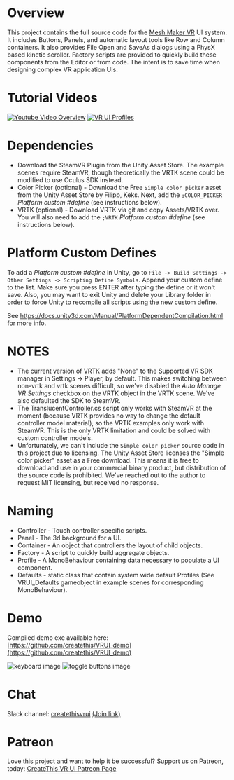 # Overview

This project contains the full source code for the [Mesh Maker VR](http://store.steampowered.com/app/576790/Mesh_Maker_VR/) UI system. It includes Buttons, Panels, and automatic layout tools like Row and Column containers.
It also provides File Open and SaveAs dialogs using a PhysX based kinetic scroller.
Factory scripts are provided to quickly build these components from the Editor or from code. The intent is to save time when designing complex VR application UIs.

# Tutorial Videos

[![Youtube Video Overview](https://img.youtube.com/vi/4BQ3y7y577U/0.jpg)](https://www.youtube.com/watch?v=4BQ3y7y577U)
[![VR UI Profiles](https://img.youtube.com/vi/qdyMXNkXdQY/0.jpg)](https://youtu.be/qdyMXNkXdQY)

# Dependencies

* Download the SteamVR Plugin from the Unity Asset Store. The example scenes require SteamVR, though theoretically the VRTK scene could be modified to use Oculus SDK instead.
* Color Picker (optional) - Download the Free `Simple color picker` asset from the Unity Asset Store by Filipp, Keks. Next, add the `;COLOR_PICKER` *Platform custom #define* (see instructions below).
* VRTK (optional) - Download VRTK via git and copy Assets/VRTK over. You will also need to add the `;VRTK` *Platform custom #define* (see instructions below).

# Platform Custom Defines

To add a *Platform custom #define* in Unity, go to `File -> Build Settings -> Other Settings -> Scripting Define Symbols`.
Append your custom define to the list. Make sure you press ENTER after typing the define or it won't save. Also, you may want to exit Unity and delete your Library
folder in order to force Unity to recompile all scripts using the new custom define.

See https://docs.unity3d.com/Manual/PlatformDependentCompilation.html for more info.

# NOTES

* The current version of VRTK adds "None" to the Supported VR SDK manager in Settings -> Player, by default.
  This makes switching between non-vrtk and vrtk scenes difficult, so we've disabled the *Auto Manage VR Settings* checkbox on the VRTK object in the VRTK scene.
  We've also defaulted the SDK to SteamVR.
* The TranslucentController.cs script only works with SteamVR at the moment (because VRTK provides no way to change the default controller model material), so the VRTK examples only work with SteamVR.
  This is the only VRTK limitation and could be solved with custom controller models.
* Unfortunately, we can't include the `Simple color picker` source code in this project due to licensing. The Unity Asset Store licenses the "Simple color picker" asset as a Free download. This means
  it is free to download and use in your commercial binary product, but distribution of the source code is prohibited. We've reached out to the author to request MIT licensing, but received no response.


# Naming

* Controller - Touch controller specific scripts.
* Panel - The 3d background for a UI.
* Container - An object that controllers the layout of child objects.
* Factory - A script to quickly build aggregate objects.
* Profile - A MonoBehaviour containing data necessary to populate a UI component.
* Defaults - static class that contain system wide default Profiles (See VRUI_Defaults gameobject in example scenes for corresponding MonoBehaviour).

# Demo

Compiled demo exe available here: [https://github.com/createthis/VRUI_demo](https://github.com/createthis/VRUI_demo)

![keyboard image](http://i.imgur.com/650cDDP.gif "Keyboard")
![toggle buttons image](http://i.imgur.com/k4CysCr.gif "Toggle Buttons")

# Chat

Slack channel: [createthisvrui](https://createthisvrui.slack.com) [(Join link)](https://join.slack.com/createthisvrui/shared_invite/MTkxNTk5MzM3ODI0LTE0OTY0OTY1NzgtYTcwYmE2YjY2YQ)

# Patreon

Love this project and want to help it be successful? Support us on Patreon, today: [CreateThis VR UI Patreon Page](https://www.patreon.com/createthis)
